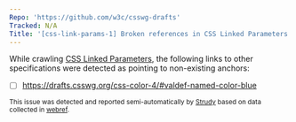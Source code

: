 ```yaml
---
Repo: 'https://github.com/w3c/csswg-drafts'
Tracked: N/A
Title: '[css-link-params-1] Broken references in CSS Linked Parameters'
---
```


While crawling [CSS Linked Parameters](https://drafts.csswg.org/css-link-params-1/), the following links to other specifications were detected as pointing to non-existing anchors:
* [ ] https://drafts.csswg.org/css-color-4/#valdef-named-color-blue

<sub>This issue was detected and reported semi-automatically by [Strudy](https://github.com/w3c/strudy/) based on data collected in [webref](https://github.com/w3c/webref/).</sub>
